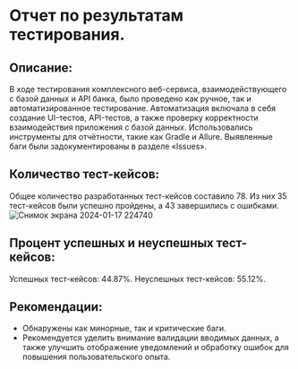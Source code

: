 # **Отчет по результатам тестирования.**


## **Описание:**

В ходе тестирования комплексного веб-сервиса, взаимодействующего с базой данных и API банка, было проведено как ручное, 
так и автоматизированное тестирование. Автоматизация включала в себя создание UI-тестов, API-тестов, 
а также проверку корректности взаимодействия приложения с базой данных. Использовались инструменты для 
отчётности, такие как Gradle и Allure. Выявленные баги были задокументированы в разделе «Issues».


## **Количество тест-кейсов:**

Общее количество разработанных тест-кейсов составило 78. 
Из них 35 тест-кейсов были успешно пройдены, а 43 завершились с ошибками.
![Снимок экрана 2024-01-17 224740](https://github.com/Mikle024/qa-diploma/assets/142490585/a72f9ae4-bb5a-47c9-9ced-21a5ff1d5374)



## **Процент успешных и неуспешных тест-кейсов:**

Успешных тест-кейсов: 44.87%.
Неуспешных тест-кейсов: 55.12%.


## **Рекомендации:**

 - Обнаружены как минорные, так и критические баги. 
 - Рекомендуется уделить внимание валидации вводимых данных, а также улучшить отображение уведомлений 
и обработку ошибок для повышения пользовательского опыта.
